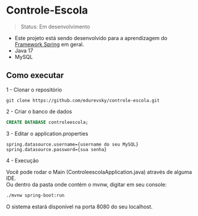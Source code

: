 # Controle-Escola
> Status: Em desenvolvimento
- Este projeto está sendo desenvolvido para a aprendizagem do <a href="https://spring.io/">Framework Spring</a> em geral.
- Java 17
- MySQL

## Como executar
1 - Clonar o repositório
```git
git clone https://github.com/edurevsky/controle-escola.git
```

2 - Criar o banco de dados
```sql
CREATE DATABASE controleescola;
```

3 - Editar o application.properties
```
spring.datasource.username={username do seu MySQL}
spring.datasource.password={sua senha}
```

4 - Execução

Você pode rodar o Main (ControleescolaApplication.java) através de alguma IDE. <br/>
Ou dentro da pasta onde contém o mvnw, digitar em seu console:

```bash
./mvnw spring-boot:run
```

O sistema estará disponível na porta 8080 do seu localhost.
